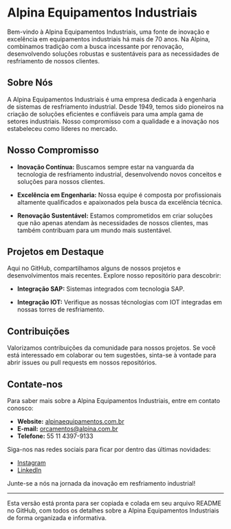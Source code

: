 # Alpina Equipamentos Industriais

Bem-vindo à Alpina Equipamentos Industriais, uma fonte de inovação e excelência em equipamentos industriais há mais de 70 anos. Na Alpina, combinamos tradição com a busca incessante por renovação, desenvolvendo soluções robustas e sustentáveis para as necessidades de resfriamento de nossos clientes.

## Sobre Nós

A Alpina Equipamentos Industriais é uma empresa dedicada à engenharia de sistemas de resfriamento industrial. Desde 1949, temos sido pioneiros na criação de soluções eficientes e confiáveis para uma ampla gama de setores industriais. Nosso compromisso com a qualidade e a inovação nos estabeleceu como líderes no mercado.

## Nosso Compromisso

- **Inovação Contínua:** Buscamos sempre estar na vanguarda da tecnologia de resfriamento industrial, desenvolvendo novos conceitos e soluções para nossos clientes.
  
- **Excelência em Engenharia:** Nossa equipe é composta por profissionais altamente qualificados e apaixonados pela busca da excelência técnica.

- **Renovação Sustentável:** Estamos comprometidos em criar soluções que não apenas atendam às necessidades de nossos clientes, mas também contribuam para um mundo mais sustentável.

## Projetos em Destaque

Aqui no GitHub, compartilhamos alguns de nossos projetos e desenvolvimentos mais recentes. Explore nosso repositório para descobrir:

- **Integração SAP:** Sistemas integrados com tecnologia SAP.
  
- **Integração IOT:** Verifique as nossas técnologias com IOT integradas em nossas torres de resfriamento.

## Contribuições

Valorizamos contribuições da comunidade para nossos projetos. Se você está interessado em colaborar ou tem sugestões, sinta-se à vontade para abrir issues ou pull requests em nossos repositórios.

## Contate-nos

Para saber mais sobre a Alpina Equipamentos Industriais, entre em contato conosco:

- **Website:** [alpinaequipamentos.com.br](http://alpinaequipamentos.com.br)
- **E-mail:** orcamentos@alpina.com.br
- **Telefone:** 55 11 4397-9133

Siga-nos nas redes sociais para ficar por dentro das últimas novidades:

- [Instagram](https://www.instagram.com/grupo.alpina/)
- [LinkedIn](https://www.linkedin.com/company/40993101/admin/feed/posts/?feedType=following)

Junte-se a nós na jornada da inovação em resfriamento industrial!

--- 

Esta versão está pronta para ser copiada e colada em seu arquivo README no GitHub, com todos os detalhes sobre a Alpina Equipamentos Industriais de forma organizada e informativa.
